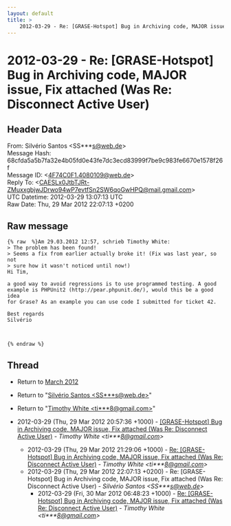 ```yaml
---
layout: default
title: >
    2012-03-29 - Re: [GRASE-Hotspot] Bug in Archiving code, MAJOR issue, Fix attached (Was Re:  Disconnect Active User)
---
```


# 2012-03-29 - Re: [GRASE-Hotspot] Bug in Archiving code, MAJOR issue, Fix attached (Was Re:  Disconnect Active User)

## Header Data

From: Silvério Santos \<SS***s@web.de\><br>
Message Hash: 68cfda5a5b7fa32e4b05fd0e43fe7dc3ecd83999f7be9c983fe6670e1578f26f<br>
Message ID: \<4F74C0F1.4080109@web.de\><br>
Reply To: \<CAESLx0JtbTJRt-ZMuxxgbjwJDrwo94wP7evtfSn2SW6qoGwHPQ@mail.gmail.com\><br>
UTC Datetime: 2012-03-29 13:07:13 UTC<br>
Raw Date: Thu, 29 Mar 2012 22:07:13 +0200<br>

## Raw message

```
{% raw  %}Am 29.03.2012 12:57, schrieb Timothy White:
> The problem has been found!
> Seems a fix from earlier actually broke it! (Fix was last year, so not
> sure how it wasn't noticed until now!)
Hi Tim,

a good way to avoid regressions is to use programmed testing. A good 
example is PHPUnit2 (http://pear.phpunit.de/), would this be a good idea 
for Grase? As an example you can use code I submitted for ticket 42.

Best regards
Silvério



{% endraw %}
```

## Thread

+ Return to [March 2012](/archive/2012/03)

+ Return to "[Silvério Santos <SS***s<span>@</span>web.de>](/authors/ss___s_at_web_de)"
+ Return to "[Timothy White <ti***8<span>@</span>gmail.com>](/authors/ti___8_at_gmail_com)"

+ 2012-03-29 (Thu, 29 Mar 2012 20:57:36 +1000) - [[GRASE-Hotspot] Bug in Archiving code, MAJOR issue, Fix attached (Was Re:  Disconnect Active User)](/archive/2012/03/b64b2142db79aa82a3bc6314c1ace86a570125148c18c6500036f18beb58a757) - _Timothy White \<ti***8@gmail.com\>_
  + 2012-03-29 (Thu, 29 Mar 2012 21:29:06 +1000) - [Re: [GRASE-Hotspot] Bug in Archiving code, MAJOR issue, Fix attached (Was Re: Disconnect Active User)](/archive/2012/03/0b7f2c233fd4ac0d9d214a99371b07c167c7c078659dda28e397d2f8c2635f76) - _Timothy White \<ti***8@gmail.com\>_
  + 2012-03-29 (Thu, 29 Mar 2012 22:07:13 +0200) - Re: [GRASE-Hotspot] Bug in Archiving code, MAJOR issue, Fix attached (Was Re:  Disconnect Active User) - _Silvério Santos \<SS***s@web.de\>_
    + 2012-03-29 (Fri, 30 Mar 2012 06:48:23 +1000) - [Re: [GRASE-Hotspot] Bug in Archiving code, MAJOR issue, Fix attached (Was Re: Disconnect Active User)](/archive/2012/03/e30b55ec5fb849f1011e09137dc490fa5e9e876e1b52c969783d4c6810a808c5) - _Timothy White \<ti***8@gmail.com\>_


